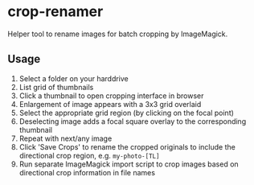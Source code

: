 # crop-renamer

Helper tool to rename images for batch cropping by ImageMagick.

## Usage

1. Select a folder on your harddrive
2. List grid of thumbnails
3. Click a thumbnail to open cropping interface in browser
4. Enlargement of image appears with a 3x3 grid overlaid
5. Select the appropriate grid region (by clicking on the focal point)
6. Deselecting image adds a focal square overlay to the corresponding thumbnail
6. Repeat with next/any image
7. Click 'Save Crops' to rename the cropped originals to include the directional crop region, e.g. `my-photo-[TL]`
8. Run separate ImageMagick import script to crop images based on directional crop information in file names
